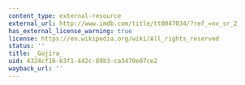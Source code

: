 ```yaml
---
content_type: external-resource
external_url: http://www.imdb.com/title/tt0047034/?ref_=nv_sr_2
has_external_license_warning: true
license: https://en.wikipedia.org/wiki/All_rights_reserved
status: ''
title: _Gojira_
uid: 4324cf16-b3f1-442c-89b3-ca3470e07ce2
wayback_url: ''
---
```

